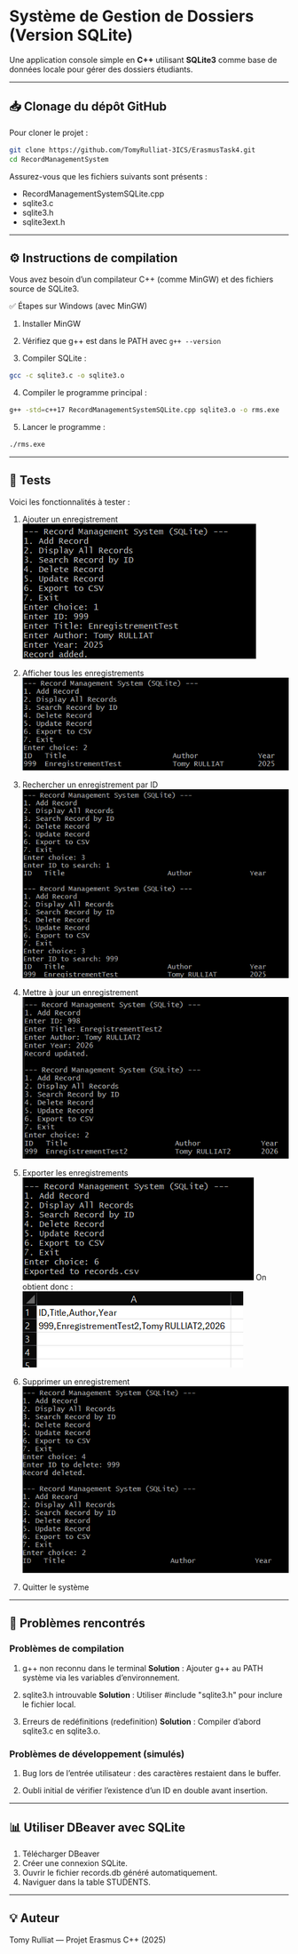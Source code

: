
# Système de Gestion de Dossiers (Version SQLite)

Une application console simple en **C++** utilisant **SQLite3** comme base de données locale pour gérer des dossiers étudiants.

---

## 📥 Clonage du dépôt GitHub

Pour cloner le projet :

```bash
git clone https://github.com/TomyRulliat-3ICS/ErasmusTask4.git
cd RecordManagementSystem
```
Assurez-vous que les fichiers suivants sont présents :
- RecordManagementSystemSQLite.cpp
- sqlite3.c
- sqlite3.h
- sqlite3ext.h

--- 

## ⚙️ Instructions de compilation
Vous avez besoin d’un compilateur C++ (comme MinGW) et des fichiers source de SQLite3.

✅ Étapes sur Windows (avec MinGW)
1. Installer MinGW

2. Vérifiez que g++ est dans le PATH avec ```g++ --version```

3. Compiler SQLite :

```bash
gcc -c sqlite3.c -o sqlite3.o
```
4. Compiler le programme principal :

```bash
g++ -std=c++17 RecordManagementSystemSQLite.cpp sqlite3.o -o rms.exe
```

5. Lancer le programme :
```bash
./rms.exe
```

---

## 🧪 Tests
Voici les fonctionnalités à tester :

1. Ajouter un enregistrement
![](images/AjoutEnregistrement.png)

2. Afficher tous les enregistrements
![](images/DisplayEnregistrement.png)

3. Rechercher un enregistrement par ID
![](images/RechercheEnregistrementByID.png)

4. Mettre à jour un enregistrement
![](images/UpdateEnregistrement.png)

5. Exporter les enregistrements
![](images/ExportEnregistrement.png)
On obtient donc :
![](images/ResultCSVEnregistrement.png)

6. Supprimer un enregistrement
![](images/DeleteEnregistrement.png)

7. Quitter le système


---

## 🐛 Problèmes rencontrés

### Problèmes de compilation
1. g++ non reconnu dans le terminal
**Solution** : Ajouter g++ au PATH système via les variables d’environnement.

2. sqlite3.h introuvable
**Solution** : Utiliser #include "sqlite3.h" pour inclure le fichier local.

3. Erreurs de redéfinitions (redefinition)
**Solution** : Compiler d’abord sqlite3.c en sqlite3.o.

### Problèmes de développement (simulés)
1. Bug lors de l’entrée utilisateur : des caractères restaient dans le buffer.

2. Oubli initial de vérifier l’existence d’un ID en double avant insertion.

---

## 📊 Utiliser DBeaver avec SQLite

1. Télécharger DBeaver
2. Créer une connexion SQLite.
3. Ouvrir le fichier records.db généré automatiquement.
4. Naviguer dans la table STUDENTS.

---

## 💡 Auteur

Tomy Rulliat — Projet Erasmus C++ (2025)
